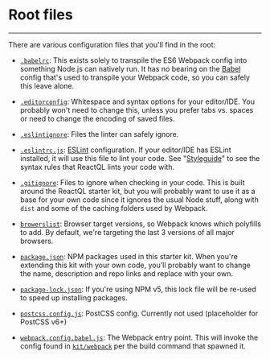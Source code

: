 # Root files

---
There are various configuration files that you'll find in the root:

- [`.babelrc`](https://github.com/reactql/kit/blob/master/.babelrc):  This exists solely to transpile the ES6 Webpack config into something Node.js can natively run. It has no bearing on the [Babel](http://babeljs.io/) config that's used to transpile your Webpack code, so you can safely this leave alone.

- [`.editorconfig`](https://github.com/reactql/kit/blob/master/.editorconfig): Whitespace and syntax options for your editor/IDE. You probably won't need to change this, unless you prefer tabs vs. spaces or need to change the encoding of saved files.

- [`.eslintignore`](https://github.com/reactql/kit/blob/master/.eslintignore): Files the linter can safely ignore.

- [`.eslintrc.js`](https://github.com/reactql/kit/blob/master/.eslintrc.js): [ESLint](http://eslint.org/) configuration. If your editor/IDE has ESLint installed, it will use this file to lint your code.  See "[Styleguide](/writing_code/styleguide.md)" to see the syntax rules that ReactQL lints your code with.

- [`.gitignore`](https://github.com/reactql/kit/blob/master/.gitignore): Files to ignore when checking in your code.  This is built around the ReactQL starter kit, but you will probably want to use it as a base for your own code since it ignores the usual Node stuff, along with `dist` and some of the caching folders used by Webpack.

- [`browerslist`](https://github.com/reactql/kit/blob/master/browerslist): Browser target versions, so Webpack knows which polyfills to add. By default, we're targeting the last 3 versions of all major browsers.

- [`package.json`](https://github.com/reactql/kit/blob/master/package.json): NPM packages used in this starter kit.  When you're extending this kit with your own code, you'll probably want to change the name, description and repo links and replace with your own.

- [`package-lock.json`](https://github.com/reactql/kit/blob/master/package-lock.json): If you're using NPM v5, this lock file will be re-used to speed up installing packages.

- [`postcss.config.js`](https://github.com/reactql/kit/blob/master/postcss.config.js): PostCSS config. Currently not used (placeholder for PostCSS v6+)

- [`webpack.config.babel.js`](https://github.com/reactql/kit/blob/master/webpack.config.babel.js): The Webpack entry point.  This will invoke the config found in [`kit/webpack`](https://github.com/reactql/kit/blob/master/kit/webpack) per the build command that spawned it.
